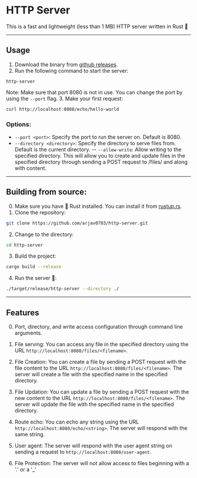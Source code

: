 # HTTP Server

This is a fast and lightweight (less than 1 MB) HTTP server written in Rust 🦀

--- 
## Usage
1. Download the binary from [github releases](https://github.com/arjav0703/http-server/releases/).
2. Run the following command to start the server:
```
http-server
```
Note: Make sure that port 8080 is not in use. You can change the port by using the `--port` flag.
3. Make your first request:
```bash
curl http://localhost:8080/echo/hello-world
```
### Options:
- `--port <port>`: Specify the port to run the server on. Default is 8080.
- `--directory <directory>`: Specify the directory to serve files from. Default is the current directory.
-- `--allow-write`: Allow writing to the specified directory. This will allow you to create and update files in the specified directory through sending a POST request to /files/<foobar> and along with content.
---

## Building from source:
0. Make sure you have 🦀 Rust installed. You can install it from [rustup.rs](https://rustup.rs/).
1. Clone the repository:
```bash
git clone https://github.com/arjav0703/http-server.git
```
2. Change to the directory:
```bash
cd http-server
```
3. Build the project:
```bash
cargo build --release
```
4. Run the server 🚀:
```bash
./target/release/http-server --directory ./
```

---

## Features
0. Port, directory, and write access configuration through command line arguments.
1. File serving:
    You can access any file in the specified directory using the URL `http://localhost:8080/files/<filename>`.

2. File Creation:
    You can create a file by sending a POST request with the file content to the URL `http://localhost:8080/files/<filename>`. The server will create a file with the specified name in the specified directory.

3. File Updation:
    You can update a file by sending a POST request with the new content to the URL `http://localhost:8080/files/<filename>`. The server will update the file with the specified name in the specified directory.

4. Route echo:
    You can echo any string using the URL `http://localhost:8080/echo/<string>`. The server will respond with the same string.

5. User agent:
    The server will respond with the user agent string on sending a request to `http://localhost:8080/user-agent`.

6. File Protection: 
    The server will not allow access to files beginning with a '.' or a '_'

